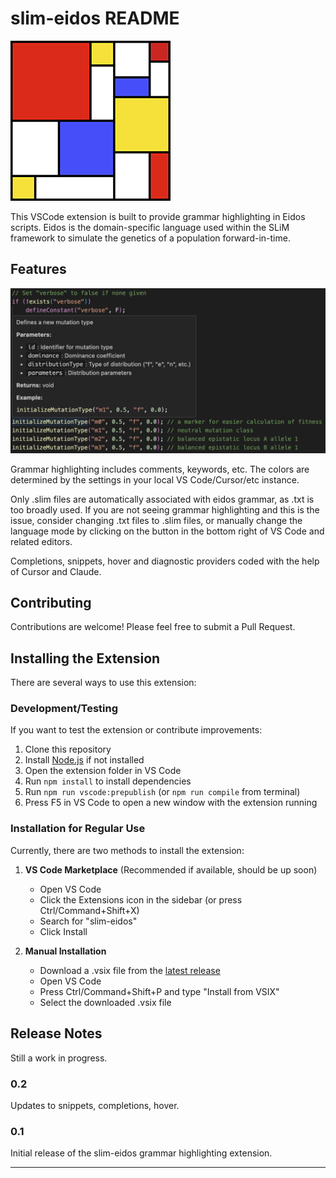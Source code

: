 # slim-eidos README

![SLiM Icon](images/SLiM_256.jpg)

This VSCode extension is built to provide grammar highlighting in Eidos scripts. Eidos is the domain-specific language used within the SLiM framework to simulate the genetics of a population forward-in-time.

## Features

![Highlighting and Hover Functionality](images/highlight_hover.png)

Grammar highlighting includes comments, keywords, etc. The colors are determined by the settings in your local VS Code/Cursor/etc instance.

Only .slim files are automatically associated with eidos grammar, as .txt is too broadly used. If you are not seeing grammar highlighting and this is the issue, consider changing .txt files to .slim files, or manually change the language mode by clicking on the button in the bottom right of VS Code and related editors.

Completions, snippets, hover and diagnostic providers coded with the help of Cursor and Claude.

<!-- ## Extension Settings

Include if your extension adds any VS Code settings through the `contributes.configuration` extension point.

For example:

This extension contributes the following settings:

* `myExtension.enable`: Enable/disable this extension.
* `myExtension.thing`: Set to `blah` to do something. -->

## Contributing

Contributions are welcome! Please feel free to submit a Pull Request.

<!-- ## Known Issues

No known issues identified yet. -->

## Installing the Extension

There are several ways to use this extension:

### Development/Testing
If you want to test the extension or contribute improvements:
1. Clone this repository
2. Install [Node.js](https://nodejs.org/) if not installed
3. Open the extension folder in VS Code
4. Run `npm install` to install dependencies
5. Run `npm run vscode:prepublish` (or `npm run compile` from terminal)
6. Press F5 in VS Code to open a new window with the extension running

### Installation for Regular Use
Currently, there are two methods to install the extension:

1. **VS Code Marketplace** (Recommended if available, should be up soon)
   - Open VS Code
   - Click the Extensions icon in the sidebar (or press Ctrl/Command+Shift+X)
   - Search for "slim-eidos"
   - Click Install

2. **Manual Installation**
   - Download a .vsix file from the [latest release](https://github.com/csmcal/slim-eidos-vsc-extension/releases/)
   - Open VS Code
   - Press Ctrl/Command+Shift+P and type "Install from VSIX"
   - Select the downloaded .vsix file

## Release Notes

Still a work in progress.

### 0.2

Updates to snippets, completions, hover.

### 0.1

Initial release of the slim-eidos grammar highlighting extension.

---
<!-- 
## Working with Markdown

You can author your README using Visual Studio Code. Here are some useful editor keyboard shortcuts:

* Split the editor (`Cmd+\` on macOS or `Ctrl+\` on Windows and Linux).
* Toggle preview (`Shift+Cmd+V` on macOS or `Shift+Ctrl+V` on Windows and Linux).
* Press `Ctrl+Space` (Windows, Linux, macOS) to see a list of Markdown snippets.

## For more information

* [Visual Studio Code's Markdown Support](http://code.visualstudio.com/docs/languages/markdown)
* [Markdown Syntax Reference](https://help.github.com/articles/markdown-basics/)

**Enjoy!** -->
